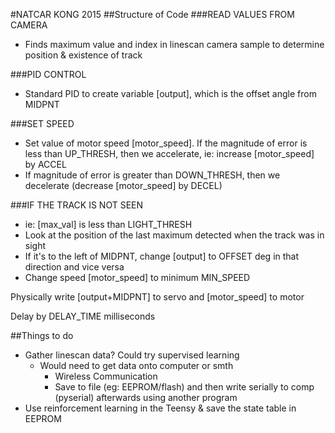 #NATCAR KONG 2015
##Structure of Code
###READ VALUES FROM CAMERA
 - Finds maximum value and index in linescan camera sample to determine position & existence of track

###PID CONTROL
 - Standard PID to create variable [output], which is the offset angle from MIDPNT
 
###SET SPEED
 - Set value of motor speed [motor_speed]. If the magnitude of error is less than UP_THRESH, then we accelerate,
     ie: increase [motor_speed] by ACCEL
 - If magnitude of error is greater than DOWN_THRESH, then we decelerate (decrease [motor_speed] by DECEL)
 
###IF THE TRACK IS NOT SEEN
 - ie: [max_val] is less than LIGHT_THRESH
 - Look at the position of the last maximum detected when the track was in sight
 - If it's to the left of MIDPNT, change [output] to OFFSET deg in that direction and vice versa
 - Change speed [motor_speed] to minimum MIN_SPEED

Physically write [output+MIDPNT] to servo and [motor_speed] to motor

Delay by DELAY_TIME milliseconds

##Things to do
 - Gather linescan data? Could try supervised learning
 	- Would need to get data onto computer or smth
 		- Wireless Communication
 		- Save to file (eg: EEPROM/flash) and then write serially to comp (pyserial) afterwards using another program
 - Use reinforcement learning in the Teensy & save the state table in EEPROM